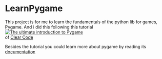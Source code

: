 # LearnPygame
This project is for me to learn the fundamentals of the python lib for games, Pygame. And i did this following this tutorial </br>
[![The ultimate introduction to Pygame](https://i.ytimg.com/vi/AY9MnQ4x3zk/sddefault.jpg)](https://www.youtube.com/watch?v=AY9MnQ4x3zk&t=7945s) </br>
of <a href="https://www.youtube.com/@ClearCode">Clear Code</a>

Besides the tutorial you could learn more about pygame by reading its <a href="https://www.pygame.org/docs/">documentation</a>